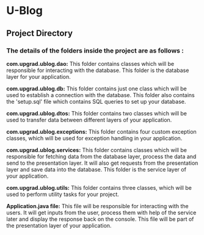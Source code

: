 # U-Blog
## Project Directory
### The details of the folders inside the project are as follows :

<b>com.upgrad.ublog.dao:</b> This folder contains classes which will be responsible for interacting with the database. This folder is the database layer for your application.

<b>com.upgrad.ublog.db:</b> This folder contains just one class which will be used to establish a connection with the database. This folder also contains the 'setup.sql' file which contains SQL queries to set up your database.

<b>com.upgrad.ublog.dtos:</b> This folder contains two classes which will be used to transfer data between different layers of your application.

<b>com.upgrad.ublog.exceptions:</b> This folder contains four custom exception classes, which will be used for exception handling in your application.

<b>com.upgrad.ublog.services:</b> This folder contains classes which will be responsible for fetching data from the database layer, process the data and send to the presentation layer. It will also get requests from the presentation layer and save data into the database. This folder is the service layer of your application.

<b>com.upgrad.ublog.utils:</b> This folder contains three classes, which will be used to perform utility tasks for your project.

<b>Application.java file:</b> This file will be responsible for interacting with the users. It will get inputs from the user, process them with help of the service later and display the response back on the console. This file will be part of the presentation layer of your application.
